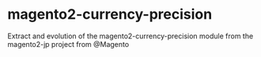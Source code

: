 # magento2-currency-precision
Extract and evolution of the magento2-currency-precision module from the magento2-jp project from @Magento
